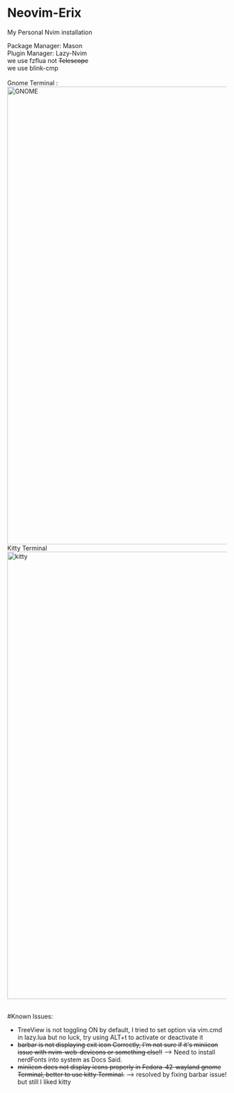 # Neovim-Erix
My Personal Nvim installation

Package Manager: Mason <br>
Plugin Manager: Lazy-Nvim <br>
we use fzflua not ~~Telescope~~
<br>
we use blink-cmp 
<br>
<br>
Gnome Terminal :
<img width="1920" height="1048" alt="GNOME" src="https://github.com/user-attachments/assets/a0ec222c-ac77-49c0-8c07-3baa7b217e04" />
<br>
Kitty Terminal
<img width="1920" height="1024" alt="kitty" src="https://github.com/user-attachments/assets/aec355fc-d6ff-4765-87a1-23c0ce35a533" />




<br>
#Known Issues:

 - TreeView is not toggling ON by default, I tried to set option via vim.cmd in lazy.lua but no luck, try using ALT+t to activate or deactivate it
 - ~~barbar is not displaying exit icon Correctly, I'm not sure if it's miniicon issue with nvim-web-devicons or something else!!~~ --> Need to install nerdFonts into system as Docs Said.
 - ~~miniicon does not display icons properly in Fedora-42-wayland gnome Terminal, better to use kitty Terminal.~~  --> resolved by fixing barbar issue! but still I liked kitty
